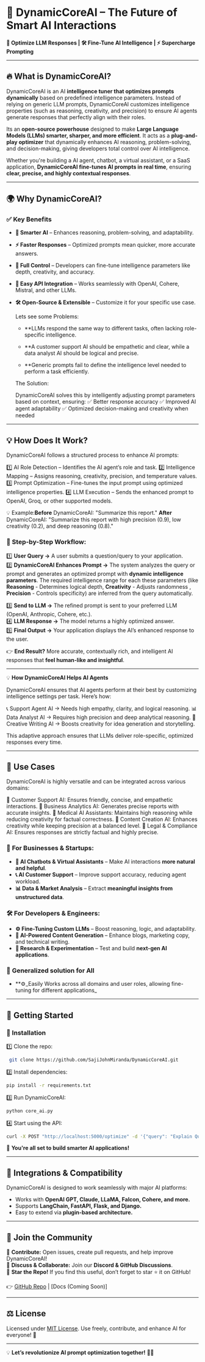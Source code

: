 # 🌟 DynamicCoreAI – The Future of Smart AI Interactions  

**🚀 Optimize LLM Responses | 🛠️ Fine-Tune AI Intelligence | ⚡ Supercharge Prompting**  

---

## 🔥 What is DynamicCoreAI?  
DynamicCoreAI is an AI **intelligence tuner that optimizes prompts dynamically** based on predefined intelligence parameters. Instead of relying on generic LLM prompts, DynamicCoreAI customizes intelligence properties (such as reasoning, creativity, and precision) to ensure AI agents generate responses that perfectly align with their roles.

Its an **open-source powerhouse** designed to make **Large Language Models (LLMs) smarter, sharper, and more efficient**. It acts as a **plug-and-play optimizer** that dynamically enhances AI reasoning, problem-solving, and decision-making, giving developers total control over AI intelligence. 

Whether you're building a AI agent, chatbot, a virtual assistant, or a SaaS application, **DynamicCoreAI fine-tunes AI prompts in real time**, ensuring **clear, precise, and highly contextual responses**.  

---

## 🌍 Why DynamicCoreAI?  
### ✅ **Key Benefits**
- **🧠 Smarter AI** – Enhances reasoning, problem-solving, and adaptability.
- **⚡ Faster Responses** – Optimized prompts mean quicker, more accurate answers.
- **🔧 Full Control** – Developers can fine-tune intelligence parameters like depth, creativity, and accuracy.
- **🔌 Easy API Integration** – Works seamlessly with OpenAI, Cohere, Mistral, and other LLMs.
- **🛠️ Open-Source & Extensible** – Customize it for your specific use case.

  Lets see some Problems:

  - **LLMs respond the same way to different tasks, often lacking role-specific intelligence.

  - **A customer support AI should be empathetic and clear, while a data analyst AI should be logical and precise.

  - **Generic prompts fail to define the intelligence level needed to perform a task efficiently.

  The Solution:

    DynamicCoreAI solves this by intelligently adjusting prompt parameters based on context, ensuring:
    ✅ Better response accuracy
    ✅ Improved AI agent adaptability
    ✅ Optimized decision-making and creativity when needed

---

## 💡 How Does It Work?  

DynamicCoreAI follows a structured process to enhance AI prompts:

1️⃣ AI Role Detection – Identifies the AI agent’s role and task.
2️⃣ Intelligence Mapping – Assigns reasoning, creativity, precision, and temperature values.
3️⃣ Prompt Optimization – Fine-tunes the input prompt using optimized intelligence properties.
4️⃣ LLM Execution – Sends the enhanced prompt to OpenAI, Groq, or other supported models.

💡 Example:**Before** DynamicCoreAI: "Summarize this report."
           **After** DynamicCoreAI: "Summarize this report with high precision (0.9), low creativity (0.2), and deep reasoning (0.8)."

### **🔗 Step-by-Step Workflow:**
1️⃣ **User Query →** A user submits a question/query to your application.  
2️⃣ **DynamicCoreAI Enhances Prompt →** The system analyzes the query or prompt and generates an optimized prompt with **dynamic intelligence parameters**. The required intelligence range  for each these parameters (like **Reasoning** - Determines logical depth, **Creativity** - Adjusts randomness , **Precision** - Controls specificity)  are inferred from the query automatically. 

3️⃣ **Send to LLM →** The refined prompt is sent to your preferred LLM (OpenAI, Anthropic, Cohere, etc.).  
4️⃣ **LLM Response →** The model returns a highly optimized answer.  
5️⃣ **Final Output →** Your application displays the AI’s enhanced response to the user.  

👉 **End Result?** More accurate, contextually rich, and intelligent AI responses that **feel human-like and insightful**.  

---

💡 **How DynamicCoreAI Helps AI Agents**

DynamicCoreAI ensures that AI agents perform at their best by customizing intelligence settings per task. Here’s how:

📞 Support Agent AI → Needs high empathy, clarity, and logical reasoning.
📊 Data Analyst AI → Requires high precision and deep analytical reasoning.
🎨 Creative Writing AI → Boosts creativity for idea generation and storytelling.

This adaptive approach ensures that LLMs deliver role-specific, optimized responses every time.

---

## 🚀 Use Cases
DynamicCoreAI is highly versatile and can be integrated across various domains:

🔹 Customer Support AI: Ensures friendly, concise, and empathetic interactions.
🔹 Business Analytics AI: Generates precise reports with accurate insights.
🔹 Medical AI Assistants: Maintains high reasoning while reducing creativity for factual correctness.
🔹 Content Creation AI: Enhances creativity while keeping precision at a balanced level.
🔹 Legal & Compliance AI: Ensures responses are strictly factual and highly precise.

### 🏢 **For Businesses & Startups:**
- **🤖 AI Chatbots & Virtual Assistants** – Make AI interactions **more natural and helpful**.
- **📞 AI Customer Support** – Improve support accuracy, reducing agent workload.
- **📊 Data & Market Analysis** – Extract **meaningful insights from unstructured data**.

### 🛠️ **For Developers & Engineers:**
- **⚙️ Fine-Tuning Custom LLMs** – Boost reasoning, logic, and adaptability.
- **📝 AI-Powered Content Generation** – Enhance blogs, marketing copy, and technical writing.
- **🧪 Research & Experimentation** – Test and build **next-gen AI applications**.  

### 🍒 **Generalized solution for All**
- **⚙️_Easily Works across all domains and user roles, allowing fine-tuning for different applications_
  
---

## 🎯 Getting Started
### **📌 Installation**
1️⃣ Clone the repo:
```bash
 git clone https://github.com/SajiJohnMiranda/DynamicCoreAI.git
```
2️⃣ Install dependencies:
```bash
pip install -r requirements.txt
```
3️⃣ Run DynamicCoreAI:
```bash
python core_ai.py
```
4️⃣ Start using the API:
```bash
curl -X POST "http://localhost:5000/optimize" -d '{"query": "Explain Quantum Computing in simple terms."}'
```

🎉 **You're all set to build smarter AI applications!**  

---

## 🔗 Integrations & Compatibility
DynamicCoreAI is designed to work seamlessly with major AI platforms:
- Works with **OpenAI GPT, Claude, LLaMA, Falcon, Cohere, and more.**
- Supports **LangChain, FastAPI, Flask, and Django.**
- Easy to extend via **plugin-based architecture.**

---

## 🌟 Join the Community
🤝 **Contribute:** Open issues, create pull requests, and help improve DynamicCoreAI!  
📢 **Discuss & Collaborate:** Join our **Discord & GitHub Discussions**.  
🌟 **Star the Repo!** If you find this useful, don’t forget to star ⭐ it on GitHub!  

👉 [GitHub Repo](https://github.com/SajiJohnMiranda/DynamicCoreAI) | [Docs (Coming Soon)]  

---

## ⚖️ License
Licensed under [MIT License](./LICENSE.md). Use freely, contribute, and enhance AI for everyone!  🚀  

---

💡 **Let’s revolutionize AI prompt optimization together!** 🚀🔥

